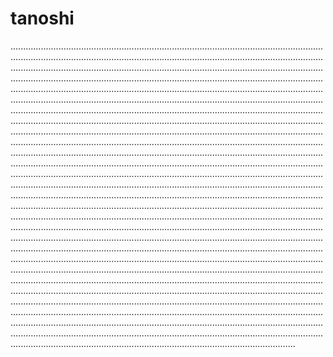 # tanoshi
.................................................................................................................................................................................................................................................................................................................................................................................................................................................................................................................................................................................................................................................................................................................................................................................................................................................................................................................................................................................................................................................................................................................................................................................................................................................................................................................................................................................................................................................................................................................................................................................................................................................................................................................................................................................................................................................................................................................................................................................................................................................................................................................................................................................................................................................................................................................................................................................................................................................................................................................................................................................................................................................................................................................................................................................................................................................................................................................................................................................................................................................................................................................................................................................................................................................................................................................................................................................................................................................................................................................................................................................................................................................................................................................................